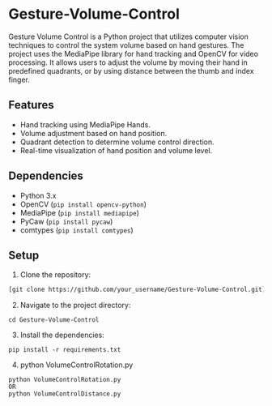 # Gesture-Volume-Control

Gesture Volume Control is a Python project that utilizes computer vision techniques to control the system volume based on hand gestures. The project uses the MediaPipe library for hand tracking and OpenCV for video processing. It allows users to adjust the volume by moving their hand in predefined quadrants, or by using distance between the thumb and index finger.

## Features

- Hand tracking using MediaPipe Hands.
- Volume adjustment based on hand position.
- Quadrant detection to determine volume control direction.
- Real-time visualization of hand position and volume level.

## Dependencies

- Python 3.x
- OpenCV (`pip install opencv-python`)
- MediaPipe (`pip install mediapipe`)
- PyCaw (`pip install pycaw`)
- comtypes (`pip install comtypes`)

## Setup

1. Clone the repository:

```bash
[git clone https://github.com/your_username/Gesture-Volume-Control.git]
```
2. Navigate to the project directory:
```Command Prompt
cd Gesture-Volume-Control
```
3. Install the dependencies:
``` Command Prompt
pip install -r requirements.txt
```
4. python VolumeControlRotation.py
``` Command Prompt
python VolumeControlRotation.py
OR
python VolumeControlDistance.py
```
